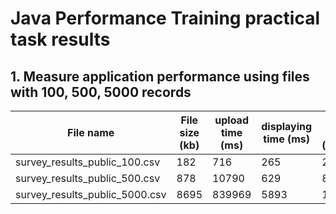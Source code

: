 # Java Performance Training practical task results

## 1. Measure application performance using files with 100, 500, 5000 records

| File name | File size (kb) | upload time (ms)| displaying time (ms) | CPU usage (percent) | Free RAM (percent) | 
| --- | ----------- | --- | --- | --- | ---|
| survey_results_public_100.csv | 182 | 716 | 265 | 2.7 | 54,562 |
| survey_results_public_500.csv | 878 | 10790 | 629 | 8.3 | 53,758 |
| survey_results_public_5000.csv | 8695 | 839969 | 5893 | 19.1 | 52,4 |

